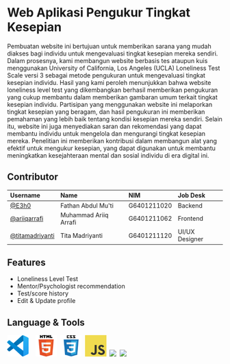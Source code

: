 
# Web Aplikasi Pengukur Tingkat Kesepian

Pembuatan website ini bertujuan untuk memberikan sarana yang mudah diakses bagi individu untuk mengevaluasi tingkat kesepian mereka sendiri. Dalam prosesnya, kami membangun website berbasis tes ataupun kuis menggunakan University of California, Los Angeles (UCLA) Loneliness Test Scale versi 3 sebagai metode pengukuran untuk mengevaluasi tingkat kesepian individu. Hasil yang kami peroleh menunjukkan bahwa website loneliness level test yang dikembangkan berhasil memberikan pengukuran yang cukup membantu dalam memberikan gambaran umum terkait tingkat kesepian individu. Partisipan yang menggunakan website ini melaporkan tingkat kesepian yang beragam, dan hasil pengukuran ini memberikan pemahaman yang lebih baik tentang kondisi kesepian mereka sendiri. Selain itu, website ini juga menyediakan saran dan rekomendasi yang dapat membantu individu untuk mengelola dan mengurangi tingkat kesepian mereka. Penelitian ini memberikan kontribusi dalam membangun alat yang efektif untuk mengukur kesepian, yang dapat digunakan untuk membantu meningkatkan kesejahteraan mental dan sosial individu di era digital ini.



## Contributor
| Username | Name   | NIM  | Job Desk|
| :-------- | :------- | :-------------------------------- |:----|
| [@E3h0](https://github.com/E3h0) | Fathan Abdul Mu'ti |G6401211020| Backend|
|[@ariiqarrafi](https://github.com/ariiqarrafi)| Muhammad Ariiq Arrafi| G6401211062| Frontend|
|[@titamadriyanti](https://github.com/titamadriyanti)|Tita Madriyanti| G6401211120| UI/UX Designer



## Features

- Loneliness Level Test
- Mentor/Psychologist recommendation
- Test/score history
- Edit & Update profile



## Language & Tools
<div>
  <img width=50px src="https://raw.githubusercontent.com/github/explore/80688e429a7d4ef2fca1e82350fe8e3517d3494d/topics/visual-studio-code/visual-studio-code.png">&nbsp;&nbsp;&nbsp;
  <img width=50px src="https://raw.githubusercontent.com/github/explore/80688e429a7d4ef2fca1e82350fe8e3517d3494d/topics/html/html.png">&nbsp;
  <img width=50px src="https://raw.githubusercontent.com/github/explore/80688e429a7d4ef2fca1e82350fe8e3517d3494d/topics/css/css.png">&nbsp;
  <img width=50px src="https://raw.githubusercontent.com/github/explore/80688e429a7d4ef2fca1e82350fe8e3517d3494d/topics/javascript/javascript.png">&nbsp;
  <img width=50px src="https://upload.wikimedia.org/wikipedia/commons/thumb/5/5f/Windows_logo_-_2012.svg/2048px-Windows_logo_-_2012.svg.png">&nbsp;
  <img src="https://upload.wikimedia.org/wikipedia/commons/0/03/Xampp_logo.svg">&nbsp;
</div>
